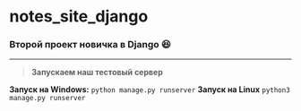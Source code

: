 # notes_site_django
### Второй проект новичка в Django :laughing:
___
> **Запускаем наш тестовый сервер**

**Запуск на Windows:**
`python manage.py runserver`
**Запуск на Linux**
`python3 manage.py runserver`
